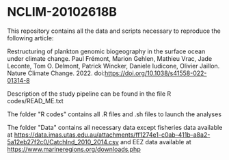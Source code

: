 # NCLIM-20102618B
This repository contains all the data and scripts necessary to reproduce the following article:

Restructuring of plankton genomic biogeography in the surface ocean under climate change.
Paul Frémont, Marion Gehlen, Mathieu Vrac, Jade Leconte, Tom O. Delmont, Patrick Wincker, Daniele Iudicone, Olivier Jaillon. Nature Climate Change. 2022.
doi:https://doi.org/10.1038/s41558-022-01314-8

Description of the study pipeline can be found in the file R codes/READ_ME.txt

The folder "R codes" contains all .R files and .sh files to launch the analyses

The folder "Data" contains all necessary data except fisheries data available at https://data.imas.utas.edu.au/attachments/ff1274e1-c0ab-411b-a8a2-5a12eb27f2c0/CatchInd_2010_2014.csv and EEZ data available at https://www.marineregions.org/downloads.php
